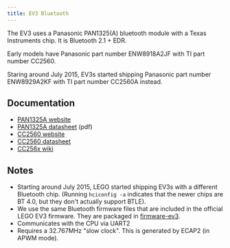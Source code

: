 ```yaml
---
title: EV3 Bluetooth
---
```


The EV3 uses a Panasonic PAN1325(A) bluetooth module with a Texas
Instruments chip. It is Bluetooth 2.1 + EDR.

Early models have Panasonic part number ENW8918A2JF with TI part number CC2560.

Staring around July 2015, EV3s started shipping Panasonic part number
ENW8929A2KF with TI part number CC2560A instead.

## Documentation

* [PAN1325A website](https://na.industrial.panasonic.com/products/wireless-connectivity/bluetooth/bluetooth-classic/series/pan1325a1315a-series/CS460)
* [PAN1325A datasheet](http://na.industrial.panasonic.com/sites/default/pidsa/files/panasonic_pan13xx_datasheet_v4.61.pdf) (pdf)
* [CC2560 website](http://www.ti.com/product/cc2560)
* [CC2560 datasheet](http://www.ti.com/lit/ds/symlink/cc2560.pdf)
* [CC256x wiki](http://processors.wiki.ti.com/index.php/CC256x)

## Notes

* Starting around July 2015, LEGO started shipping EV3s with a different Bluetooth
  chip. (Running `hciconfig -a` indicates that the newer chips are BT 4.0, but
  they don't actually support BTLE).
* We use the same Bluetooth firmware files that are included in the official LEGO EV3 firmware.
  They are packaged in [firmware-ev3](https://github.com/ev3dev/firmware-ev3).
* Communicates with the CPU via UART2
* Requires a 32.767MHz "slow clock". This is generated by ECAP2 (in APWM mode).
